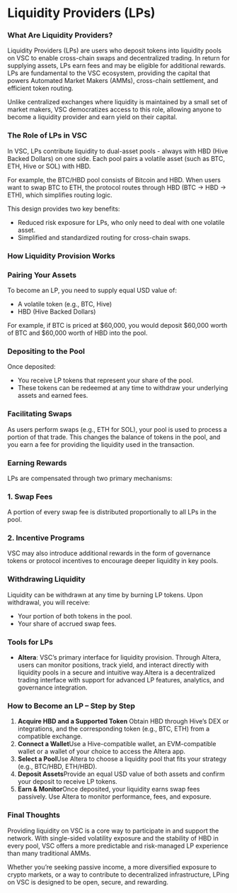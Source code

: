 # Liquidity Providers (LPs)

### What Are Liquidity Providers?

Liquidity Providers (LPs) are users who deposit tokens into liquidity pools on VSC to enable cross-chain swaps and decentralized trading. In return for supplying assets, LPs earn fees and may be eligible for additional rewards. LPs are fundamental to the VSC ecosystem, providing the capital that powers Automated Market Makers (AMMs), cross-chain settlement, and efficient token routing.

Unlike centralized exchanges where liquidity is maintained by a small set of market makers, VSC democratizes access to this role, allowing anyone to become a liquidity provider and earn yield on their capital.

### The Role of LPs in VSC

In VSC, LPs contribute liquidity to dual-asset pools - always with HBD (Hive Backed Dollars) on one side. Each pool pairs a volatile asset (such as BTC, ETH, Hive or SOL) with HBD.

For example, the BTC/HBD pool consists of Bitcoin and HBD. When users want to swap BTC to ETH, the protocol routes through HBD (BTC → HBD → ETH), which simplifies routing logic.

This design provides two key benefits:

- Reduced risk exposure for LPs, who only need to deal with one volatile asset.
- Simplified and standardized routing for cross-chain swaps.

### How Liquidity Provision Works

### Pairing Your Assets

To become an LP, you need to supply equal USD value of:

- A volatile token (e.g., BTC, Hive)
- HBD (Hive Backed Dollars)

For example, if BTC is priced at $60,000, you would deposit $60,000 worth of BTC and $60,000 worth of HBD into the pool.

### Depositing to the Pool

Once deposited:

- You receive LP tokens that represent your share of the pool.
- These tokens can be redeemed at any time to withdraw your underlying assets and earned fees.

### Facilitating Swaps

As users perform swaps (e.g., ETH for SOL), your pool is used to process a portion of that trade. This changes the balance of tokens in the pool, and you earn a fee for providing the liquidity used in the transaction.

### Earning Rewards

LPs are compensated through two primary mechanisms:

### 1. Swap Fees

A portion of every swap fee is distributed proportionally to all LPs in the pool.

### 2. Incentive Programs

VSC may also introduce additional rewards in the form of governance tokens or protocol incentives to encourage deeper liquidity in key pools.

### Withdrawing Liquidity

Liquidity can be withdrawn at any time by burning LP tokens. Upon withdrawal, you will receive:

- Your portion of both tokens in the pool.
- Your share of accrued swap fees.

### Tools for LPs

- **Altera**: VSC’s primary interface for liquidity provision. Through Altera, users can monitor positions, track yield, and interact directly with liquidity pools in a secure and intuitive way.Altera is a decentralized trading interface with support for advanced LP features, analytics, and governance integration.

### How to Become an LP – Step by Step

1. **Acquire HBD and a Supported Token** 
Obtain HBD through Hive’s DEX or integrations, and the corresponding token (e.g., BTC, ETH) from a compatible exchange.
2. **Connect a Wallet**Use a Hive-compatible wallet, an EVM-compatible wallet or a wallet of your choice to access the Altera app.
3. **Select a Pool**Use Altera to choose a liquidity pool that fits your strategy (e.g., BTC/HBD, ETH/HBD).
4. **Deposit Assets**Provide an equal USD value of both assets and confirm your deposit to receive LP tokens.
5. **Earn & Monitor**Once deposited, your liquidity earns swap fees passively. Use Altera to monitor performance, fees, and exposure.

### Final Thoughts

Providing liquidity on VSC is a core way to participate in and support the network. With single-sided volatility exposure and the stability of HBD in every pool, VSC offers a more predictable and risk-managed LP experience than many traditional AMMs.

Whether you’re seeking passive income, a more diversified exposure to crypto markets, or a way to contribute to decentralized infrastructure, LPing on VSC is designed to be open, secure, and rewarding.

